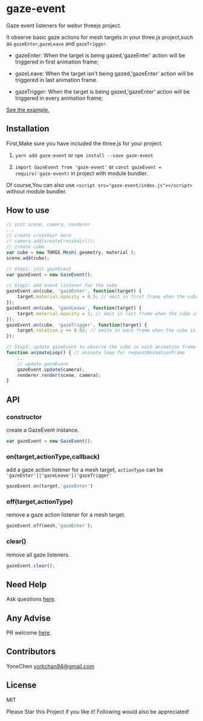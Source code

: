 # gaze-event

Gaze event listeners for webvr threejs project.

It observe basic gaze actions for mesh targets in your three.js project,such as `gazeEnter`,`gazeLeave` and `gazeTrigger`.

- gazeEnter: When the target is being gazed,'gazeEnter' action will be triggered in first animation frame;

- gazeLeave: When the target isn't being gazed,'gazeEnter' action will be triggered in last animation frame.

- gazeTrigger: When the target is being gazed,'gazeEnter' action will be triggered in every animation frame;

[See the example.](https://yonechen.github.io/gaze-event/example)

## Installation

First,Make sure you have included the three.js for your project.

1. `yarn add gaze-event` or `npm install --save gaze-event`

1. `import GazeEvent from 'gaze-event'` or `const gazeEvent = require('gaze-event)` in project with module bundler.

Of course,You can also use `<script src="gaze-event/index.js"></script>` without module bundler.

## How to use

```javascript
// init scene, camera, renderer
...
// create crosshair here
// camera.add(createCrosshair());
// create cube
var cube = new THREE.Mesh( geometry, material );
scene.add(cube);

// Step1: init gazeEvent
var gazeEvent = new GazeEvent();

// Step2: add event listener for the cube
gazeEvent.on(cube, 'gazeEnter', function(target) {
    target.material.opacity = 0.5; // emit in first frame when the cube is gazed
});
gazeEvent.on(cube, 'gazeLeave', function(target) {
    target.material.opacity = 1; // emit in last frame when the cube isn't gazed
});
gazeEvent.on(cube, 'gazeTrigger', function(target) {
    target.rotation.y += 0.02; // emite in each frame when the cube is gazed
});

// Step3: update gazeEvent to observe the cube in each animation frame
function animateLoop() { // animate loop for requestAnimationFrame
    ...
    // update gazeEvent
    gazeEvent.update(camera);
    renderer.render(scene, camera);
}
```

## API

### constructor

create a GazeEvent instance.

```javascript
var gazeEvent = new GazeEvent();
```

### on(target,actionType,callback)

add a gaze action listener for a mesh target, `actionType` can be `'gazeEnter'||'gazeLeave'||'gazeTrigger'`

```javascript
gazeEvent.on(target,'gazeEnter')
```

### off(target,actionType)

remove a gaze action listener for a mesh target.

```javascript
gazeEvent.off(mesh,'gazeEnter');
```

### clear()

remove all gaze listeners.

```javascript
gazeEvent.clear();
```

## Need Help

Ask questions [here](https://github.com/yonechen/gaze-event/issues).

## Any Advise

PR welcome [here](https://github.com/yonechen/gaze-event/pulls).

## Contributors

YoneChen <yorkchan94@gmail.com>

## License

MIT

Please Star this Project if you like it! Following would also be appreciated!